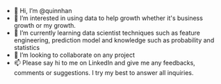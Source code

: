 - 👋 Hi, I’m @quinnhan
- 👀 I’m interested in using data to help growth whether it's business growth or my growth. 
- 🌱 I’m currently learning data scientist techniques such as feature engineering, prediction model and knowledge such as probability and statistics
- 💞️ I’m looking to collaborate on any project
- 📫 Please say hi to me on LinkedIn and give me any feedbacks, comments or suggestions. I try my best to answer all inquiries. 

<!---
quinnhan/quinnhan is a ✨ special ✨ repository because its `README.md` (this file) appears on your GitHub profile.
You can click the Preview link to take a look at your changes.
--->
